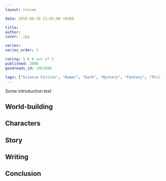 ```yaml
---
layout: review

date: 2018-06-18 11:05:00 +0100

title: 
author: 
cover: .jpg

series: 
series_order: 1

rating: 5.0 # out of 5
published: 2000
goodreads_id: 1961698

tags: ["Science Fiction", "Humor", "Dark", "Mystery", "Fantasy", "Thriller"]
---
```


Some introduction text

<!--more-->

## World-building

## Characters

## Story

## Writing

## Conclusion
